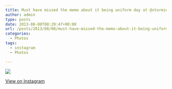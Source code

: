```yaml
---
title: Must have missed the memo about it being uniform day at @stormid
author: admin
type: posts
date: 2013-08-08T08:29:47+00:00
url: /posts/2013/08/08/must-have-missed-the-memo-about-it-being-uniform-day-at-stormid/
categories:
  - Photos
tags:
  - instagram
  - Photos

---
```

<img src="https://lobban.org/wordpress//HLIC/7a8cd71ffd4536b8e180f1e9bbb07bf0.jpg" class="instagram-image" />

<p class="view-instagram">
  <a href="http://instagram.com/p/cvr_4Fqln9/">View on Instagram</a>
</p>